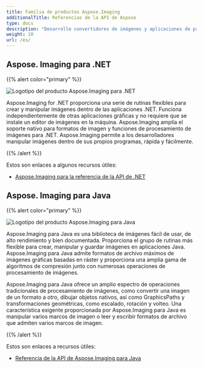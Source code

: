 ```yaml
---
title: Familia de productos Aspose.Imaging
additionalTitle: Referencias de la API de Aspose
type: docs
description: "Desarrolle convertidores de imágenes y aplicaciones de procesamiento de imágenes de documentos autohospedadas o en la nube con las API fáciles de usar de Aspose.Imaging. Aspose.Imaging está disponible para .NET, Java y otras plataformas."
weight: 10
url: /es/
---
```


## Aspose. Imaging para .NET

{{% alert color="primary" %}} 

![Logotipo del producto Aspose.Imaging para .NET](../home_1.png)

Aspose.Imaging for .NET proporciona una serie de rutinas flexibles para crear y manipular imágenes dentro de las aplicaciones .NET. Funciona independientemente de otras aplicaciones gráficas y no requiere que se instale un editor de imágenes en la máquina. Aspose.Imaging amplía el soporte nativo para formatos de imagen y funciones de procesamiento de imágenes para .NET. Aspose.Imaging permite a los desarrolladores manipular imágenes dentro de sus propios programas, rápida y fácilmente.

{{% /alert %}}

Estos son enlaces a algunos recursos útiles:
- [Aspose.Imaging para la referencia de la API de .NET](/imaging/es/net/)

## Aspose. Imaging para Java

{{% alert color="primary" %}}

![Logotipo del producto Aspose.Imaging para Java](../home_2.png)

Aspose.Imaging para Java es una biblioteca de imágenes fácil de usar, de alto rendimiento y bien documentada. Proporciona el grupo de rutinas más flexible para crear, manipular y guardar imágenes en aplicaciones Java. Aspose.Imaging para Java admite formatos de archivo máximos de imágenes gráficas basadas en ráster y proporciona una amplia gama de algoritmos de compresión junto con numerosas operaciones de procesamiento de imágenes.

Aspose.Imaging para Java ofrece un amplio espectro de operaciones tradicionales de procesamiento de imágenes, como convertir una imagen de un formato a otro, dibujar objetos nativos, así como GraphicsPaths y transformaciones geométricas, como escalado, rotación y volteo. Una característica exigente proporcionada por Aspose.Imaging para Java es manipular varios marcos de imagen o leer y escribir formatos de archivo que admiten varios marcos de imagen.

{{% /alert %}}

Estos son enlaces a recursos útiles:

- [Referencia de la API de Aspose.Imaging para Java](/imaging/java/)
